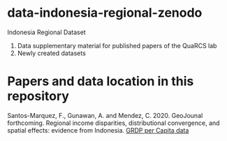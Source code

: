 # data-indonesia-regional-zenodo

Indonesia Regional Dataset  

1. Data supplementary material for published papers of the QuaRCS lab
2. Newly created datasets

# Papers and data location in this repository

Santos-Marquez, F., Gunawan, A. and Mendez, C. 2020. GeoJounal forthcoming. Regional income disparities, distributional convergence, and spatial effects: evidence from Indonesia.
 [GRDP per Capita data](https://github.com/quarcs-lab/data-indonesia-regional-zenodo/tree/main/economic-data-until-2017)
